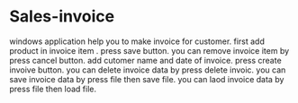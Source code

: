 # Sales-invoice
windows application help you to make invoice for customer.
first add product in invoice item .
press save button.
you can remove invoice item by press cancel button.
add cutomer name and date of invoice.
press create invoive button.
you can delete invoice data by press delete invoic.
you can save invoice data by press file then save file.
you can laod invoice data by press file then load file.
